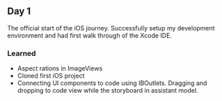 ## Day 1

The official start of the iOS journey. Successfully setup my development environment and had first walk through of the Xcode IDE.

### Learned
- Aspect rations in ImageViews
- Cloned first iOS project
- Connecting UI components to code using IBOutlets. Dragging and dropping to code view while the storyboard in assistant model.
